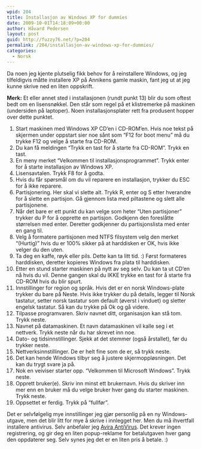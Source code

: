 ```yaml
---
wpid: 204
title: Installasjon av Windows XP for dummies
date: 2009-10-01T14:18:09+00:00
author: Håvard Pedersen
layout: post
guid: http://fuzzy76.net/?p=204
permalink: /204/installasjon-av-windows-xp-for-dummies/
categories:
  - Norsk
---
```

Da noen jeg kjente plutselig fikk behov for å reinstallere Windows, og jeg tilfeldigvis måtte installere XP på Annikens gamle maskin, fant jeg ut at jeg kunne skrive ned en liten oppskrift.

<!--more-->

**Merk:** Et eller annet sted i installasjonen (rundt punkt 13) blir du som oftest bedt om en lisensnøkkel. Den står som regel på et klistremerke på maskinen (undersiden på laptoper). Noen installasjonsplater rett fra produsent hopper over dette punktet.

  1. Start maskinen med Windows XP CD&#8217;en i CD-ROM&#8217;en. Hvis noe tekst på skjermen under oppstart sier noe sånt som &#8220;F12 for boot menu&#8221; må du trykke F12 og velge å starte fra CD-ROM.
  2. Du kan få meldingen &#8220;Trykk en tast for å starte fra CD-ROM&#8221;. Trykk en tast.
  3. En meny merket &#8220;Velkommen til installasjonsprogrammet&#8221;. Trykk enter for å starte installasjon av Windows XP.
  4. Lisensavtalen. Trykk F8 for å godta.
  5. Hvis du får spørsmål om du vil reparere en installasjon, trykker du ESC for å ikke reparere.
  6. Partisjonering. Her skal vi slette alt. Trykk R, enter og S etter hverandre for å slette en partisjon. Gå gjennom lista med piltastene og slett alle partisjonene.
  7. Når det bare er ett punkt du kan velge som heter &#8220;Uten partisjoner&#8221; trykker du P for å opprette en partisjon. Godkjenn den foreslåtte størrelsen med enter. Deretter godkjenner du partisjonslista med enter en gang til.
  8. Velg å formatere partisjonen med NTFS filsystem velg den merket &#8220;(Hurtig)&#8221; hvis du er 100% sikker på at harddisken er OK, hvis ikke velger du den uten.
  9. Ta deg en kaffe, røyk eller pils. Dette kan ta litt tid. :) Først formateres harddisken, deretter kopieres Windows fra plata til harddisken.
 10. Etter en stund starter maskinen på nytt av seg selv. Du kan ta ut CD&#8217;en nå hvis du vil. Denne gangen skal du IKKE trykke en tast for å starte fra CD-ROM hvis du blir spurt.
 11. Innstillinger for region og språk. Hvis det er en norsk Windows-plate trykker du bare på Neste. Hvis ikke trykker du på details, legger til Norsk tastatur, setter norsk tastatur som default (øverst i vinduet) og sletter engelsk tastatur. Så kan du trykke på Ok og gå videre.
 12. Tilpasse programvaren. Skriv navnet ditt, organisasjon kan stå tom. Trykk neste.
 13. Navnet på datamaskinen. Et navn datamaskinen vil kalle seg i et nettverk. Trykk neste når du har skrevet inn noe.
 14. Dato- og tidsinnstillinger. Sjekk at det stemmer (også årstallet), før du trykker neste.
 15. Nettverksinnstillinger. De er helt fine som de er, så trykk neste.
 16. Det kan hende Windows tilbyr seg å justere skjermoppløsningen. Det kan du trygt svare ja på.
 17. Nok en veiviser starter opp. &#8220;Velkommen til Microsoft Windows&#8221;. Trykk neste.
 18. Opprett bruker(e). Skriv inn minst ett brukernavn. Hvis du skriver inn mer enn en bruker må du velge bruker hver gang du starter maskinen. Trykk neste.
 19. Oppsettet er ferdig. Trykk på &#8220;fullfør&#8221;.

Det er selvfølgelig mye innstillinger jeg gjør personlig på en ny Windows-utgave, men det blir litt for mye å skrive i innlegget her. Men du må ihvertfall installere antivirus. Selv anbefaler jeg [Avira AntiVirus](http://www.free-av.com/). Det krever ingen registrering, og gir deg en liten popup-reklame for betalutgaven hver gang den oppdaterer seg. Selv synes jeg det er en liten pris å betale. :)
